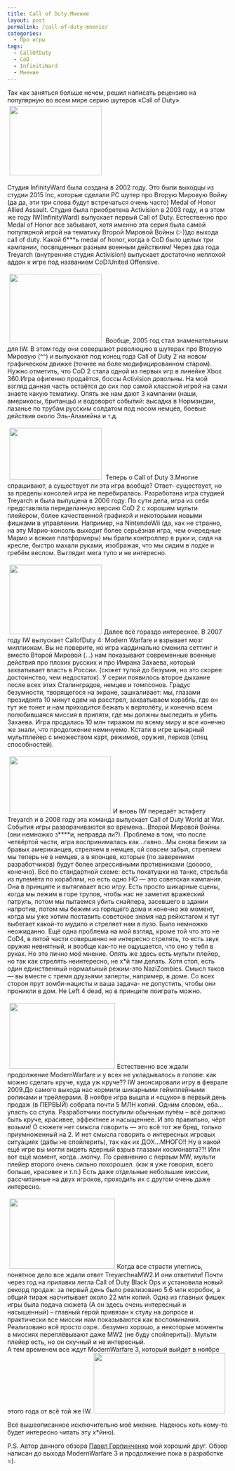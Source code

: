 ```yaml
---
title: Call of Duty.Мнение
layout: post
permalink: /call-of-duty-mnenie/
categories:
  - Про игры
tags:
  - CallOfDuty
  - CoD
  - InfinitiWard
  - Мнение
---
```

Так как заняться больше нечем, решил написать рецензию на популярную во всем мире серию шутеров «Call of Duty». <img class="alignright" style="margin: 5px;" title="COD1" src="http://antonryabov.ru/wp/wp-content/uploads/2011/12/COD1-300x225.jpg" alt="" width="210" height="158" />

Студия InfinityWard была создана в 2002 году. Это были выходцы из студии 2015 Inc, которые сделали PC шутер про Вторую Мировую Войну (да да, эти три слова будут встречаться очень часто) Medal of Honor Allied Assault. Студия была приобретена Activision в 2003 году, и в этом же году IW(InfinityWard) выпускает первый Call of Duty. Естественно про Medal of Honor все забывают, хотя именно эта серия была самой популярной игрой на тематику Второй Мировой Войны (:-))до выхода call of duty. Какой б\***ь medal of honor, когда в CoD было целых три кампании, посвященных разным военным действиям! Через два года Treyarch (внутренняя студия Activision) выпускает достаточно неплохой аддон к игре под названием CoD:United Offensive.<!--more-->

<img class="alignleft" style="margin: 5px;" title="call-of-duty-2" src="http://antonryabov.ru/wp/wp-content/uploads/2011/12/call-of-duty-2-300x224.jpg" alt="" width="210" height="157" /> Вообще, 2005 год стал знаменательным для IW. В этом году они совершают революцию в шутерах про Вторую Мировую (^^) и выпускают под конец года Call of Duty 2 на новом графическом движке (точнее на боле модифицированном старом). Нужно отметить, что CoD 2 стала одной из первых игр в линейке Xbox 360.Игра офигенно продаётся, боссы Activision довольны. На мой взгляд данная часть остаётся до сих пор самой классной игрой на сами знаете какую тематику. Опять же нам дают 3 кампании (наши, америкосы, британцы) и водоворот событий: высадка в Нормандии, лазанье по трубам русским солдатом под носом немцев, боевые действия около Эль-Аламейна и т.д.

<img class="alignright" style="margin: 5px;" title="call_of_duty_3" src="http://antonryabov.ru/wp/wp-content/uploads/2011/12/call_of_duty_3-300x168.jpg" alt="" width="210" height="118" /> Теперь о Call of Duty 3.Многие спрашивают, а существует ли эта игра вообще? Ответ- существует, но за пределы консолей игра не перебиралась. Разработана игра студией Treyarch и была выпущена в 2006 году. По сути дела, игра из себя представляла переделанную версию CoD 2 с хорошим мульти плейером, более качественной графикой и некоторыми новыми фишками в управлении. Например, на NintendoWii (да, как не странно, на эту Марио-консоль выходит более серьёзная игра, чем очередные Марио и всякие платформеры) мы брали контроллер в руки и, сидя на кресле, быстро махали руками, изображая, что мы сидим в лодке и гребём веслом. Выглядит мега тупо и не интересно.

<a href="http://antonryabov.ru/wp/wp-content/uploads/2011/12/cod4.jpg" rel="lightbox[177]" title="Call of Duty.Мнение"><img class="alignleft size-medium wp-image-191" style="margin: 5px;" title="cod4" src="http://antonryabov.ru/wp/wp-content/uploads/2011/12/cod4-300x225.jpg" alt="" width="210" height="158" /></a>Далее всё гораздо интереснее. В 2007 году IW выпускает CallofDuty 4: Modern Warfare и взрывает мозг миллионам. Вы не поверите, но игра кардинально сменила сеттинг и вместо Второй Мировой (…) нам показывают современные военные действия про плохих русских и про Имрана Захаева, который захватывает власть в России. (сюжет тупой до безумия, но это скорее достоинство, чем недостаток). У серии появилось второе дыхание после всех этих Сталинградов, немцев и томпсонов. Градус безумности, творящегося на экране, зашкаливает: мы, глазами президента 10 минут едем на расстрел, захватываем корабль, где он тут же тонет и нам приходится бежать к вертолёту, и конечно всем полюбившаяся миссия в припяти, где мы должны выследить и убить Захаева. Игра продалась 10 млн тиражом по всему миру и все конечно же знали, что продолжение неминуемо. Кстати в игре шикарный мультплейер с множеством карт, режимов, оружия, перков (спец способностей).

<a href="http://antonryabov.ru/wp/wp-content/uploads/2011/12/COD5.jpg" rel="lightbox[177]" title="Call of Duty.Мнение"><img class="alignright size-medium wp-image-192" style="margin: 5px;" title="COD5" src="http://antonryabov.ru/wp/wp-content/uploads/2011/12/COD5-300x168.jpg" alt="" width="231" height="130" /></a>И вновь IW передаёт эстафету Treyarch и в 2008 году эта команда выпускает Call of Duty World at War. События игры разворачиваются во времена…Второй Мировой Войны. (они немножко з\***\*и, неправда ли?). Проблема в том, что после четвёртой части, игра воспринималась как…гавно…Мы снова бежим за бравых американцев, стреляем в немцев, ой совсем забыл, стреляем мы теперь не в немцев, а в японцев, которые (по заверениям разработчиков) будут более агрессивными противниками (дооооо, конечно). Всё по стандартной схеме: есть покатушки на танке, стрельба из пулемёта по кораблям, но есть одно НО &#8212; это советская кампания. Она в принципе и вытягивает всю игру. Есть просто шикарные сцены, когда мы лежим в горе трупов, чтобы нас не заметил вражеский патруль, потом мы пытаемся убить снайпера, засевшего в здании напротив, потом мы бежим из горящего дома и конечно же момент, когда мы уже хотим поставить советское знамя над рейхстагом и тут выбегает какой-то мудило и стреляет нам в пузо. Было немножко неожиданно. Ещё одна проблема на мой взгляд, кроме той что это не CoD4, в пятой части совершенно не интересно стрелять, то есть звук оружия невнятный, и вообще как-то не ощущается, что оно у тебя в руках. Но это лично моё мнение. Опять же здесь есть мульти плейер, но так как стрелять неинтересно, не х\*й там делать. Хотя стоп, есть один единственный нормальный режим-это NaziZombies. Смысл таков &#8212; вы вместе с тремя друзьями заперты, например, в доме. Со всех сторон прут зомби-нацисты и ваша задача- не допустить, чтобы они проникли в дом. Не Left 4 dead, но в принципе поиграть можно.

<a href="http://antonryabov.ru/wp/wp-content/uploads/2011/12/COD6.jpg" rel="lightbox[177]" title="Call of Duty.Мнение"><img class="alignleft size-medium wp-image-193" style="margin: 5px;" title="COD6" src="http://antonryabov.ru/wp/wp-content/uploads/2011/12/COD6-300x187.jpg" alt="" width="240" height="150" /></a>Естественно все ждали продолжение ModernWarfare и у всех не укладывалось в голове: как можно сделать круче, куда уж круче?? IW анонсировали игру в феврале 2009.До самого выхода нас кормили шикарными геймплейными роликами и трейлерами. В ноябре игра вышла и «сцуко» в первый день продаж (в ПЕРВЫЙ) собрала почти 5 МЛН копий. Одним словом, еба&#8230;упасть со стула. Разработчики поступили обычным путём – всё должно быть круче, красивее, эффектнее и насыщеннее. И это правильно, чёрт возьми! О сюжете нет смысла говорить &#8212; это всё тот же бред, только приумноженный на 2. И нет смысла говорить о интересных игровых ситуациях (дабы не спойлерить), так как их ДОХ&#8230;МНОГО!! Ну в какой ещё игре вы могли видеть ядерный взрыв глазами космонавта??! Или вот ещё момент, когда…молчу. По сравнению с первым MW, мульти плейер второго очень сильно похорошел. (как я уже говорил, всего больше, красивее и т.п.) Есть даже отдельные небольшие миссии, рассчитанные на двух игроков, проходить их с другом очень даже интересно.

<a href="http://antonryabov.ru/wp/wp-content/uploads/2011/12/CODBO.jpg" rel="lightbox[177]" title="Call of Duty.Мнение"><img class="alignright size-medium wp-image-194" style="margin: 5px;" title="CODBO" src="http://antonryabov.ru/wp/wp-content/uploads/2011/12/CODBO-300x200.jpg" alt="" width="240" height="160" /></a>Когда все страсти улеглись, понятное дело все ждали ответ TreyarchнаMW2.И они ответили! Почти через год на прилавки легла Call of Duty Black Ops и установила новый рекорд продаж: за первый день было реализовано 5.6 млн коробок, а общий тираж насчитывает около 22 млн копий. Одна из главных фишек игры была подача сюжета (А он здесь очень интересный и насыщенный) – главный герой привязан к стулу на допросе и практически все миссии нам показываются как воспоминания. Реализовано всё просто охре&#8230;безумно хорошо, а некоторые моменты в миссиях переплёвывают даже MW2 (не буду спойлерить)). Мульти плейер есть, но он скучный и не интересный.  
А тем временем все ждут ModernWarfare 3, который выйдет в ноябре этого года от всё той же IW. <a href="http://antonryabov.ru/wp/wp-content/uploads/2011/12/call-of-duty-mw3-logo.png" rel="lightbox[177]" title="Call of Duty.Мнение"><img class="aligncenter size-medium wp-image-195" title="call-of-duty-mw3 logo" src="http://antonryabov.ru/wp/wp-content/uploads/2011/12/call-of-duty-mw3-logo-300x138.png" alt="" width="300" height="138" /></a>

Всё вышеописанное исключительно моё мнение. Надеюсь хоть кому-то будет интересно читать эту х*йню).

P.S. Автор данного обзора <a href="http://vkontakte.ru/id28461017" target="_blank"> Павел Горпинченко</a> мой хороший друг. Обзор написан до выхода ModernWarfare 3 и продолжение пока в разработке =).